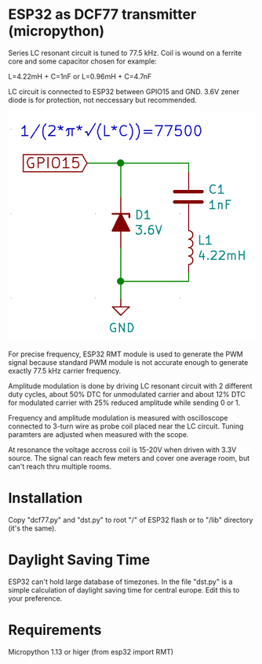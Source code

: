 # ESP32 as DCF77 transmitter (micropython)

Series LC resonant circuit is tuned to 77.5 kHz.
Coil is wound on a ferrite core
and some capacitor chosen for example:

L=4.22mH + C=1nF or L=0.96mH + C=4.7nF

LC circuit is connected to ESP32 between
GPIO15 and GND. 3.6V zener diode is for
protection, not neccessary but recommended.

![LC circuit](/pic/LC.png)

For precise frequency, ESP32 RMT module is used to
generate the PWM signal because standard PWM module is not
accurate enough to generate exactly 77.5 kHz carrier frequency.

Amplitude modulation is done by driving LC resonant
circuit with 2 different duty cycles, about 50% DTC
for unmodulated carrier and about 12% DTC for modulated
carrier with 25% reduced amplitude while sending 0 or 1.

Frequency and amplitude modulation is measured with oscilloscope
connected to 3-turn wire as probe coil placed near the LC circuit.
Tuning paramters are adjusted when measured with the scope.

At resonance the voltage accross coil is 15-20V when driven
with 3.3V source. The signal can reach few meters
and cover one average room, but can't reach thru multiple
rooms.

# Installation

Copy "dcf77.py" and "dst.py" to root "/" of ESP32 flash
or to "/lib" directory (it's the same).

# Daylight Saving Time

ESP32 can't hold large database of timezones.
In the file "dst.py" is a simple calculation
of daylight saving time for central europe.
Edit this to your preference.

# Requirements

Micropython 1.13 or higer (from esp32 import RMT)
